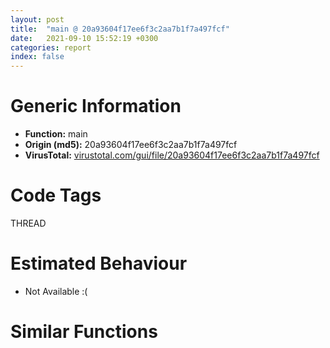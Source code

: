 ```yaml
---
layout: post
title:  "main @ 20a93604f17ee6f3c2aa7b1f7a497fcf"
date:   2021-09-10 15:52:19 +0300
categories: report
index: false
---
```


# Generic Information
- **Function:** main
- **Origin (md5):** 20a93604f17ee6f3c2aa7b1f7a497fcf
- **VirusTotal:** [virustotal.com/gui/file/20a93604f17ee6f3c2aa7b1f7a497fcf][virustotal_ref]

# Code Tags
<span class="tag" id="THREAD">THREAD</span>


# Estimated Behaviour
<ul><li class="bhv-desc" id="na">Not Available :(</li></ul>

# Similar Functions
<script type="text/javascript" src="https://www.gstatic.com/charts/loader.js"></script>
<script type="text/javascript">

    google.charts.load('current', {'packages':['corechart']});
    google.charts.setOnLoadCallback(drawChart);

    function drawChart() {
    var data = new google.visualization.DataTable();
        data.addColumn('number', 'X');
        data.addColumn('number', 'Y');
        data.addColumn({type: 'string', role: 'tooltip', 'p': {'html': true}});
        data.addColumn({'type': 'string', 'role': 'style'});
        
        data.addRows([
    [0, 0, '<b><a href="/report/main@20a93604f17ee6f3c2aa7b1f7a497fcf">main</a><br>@20a93604f17ee6f3c2aa7b1f7a497fcf</b><br>', 'point { fill-color: #e0440e; }'],

        ]);

    var options = {
        title: 'Similarity Plot',
        legend: 'none',
        colors: ['#dedbd9', '#e6693e', '#ec8f6e', '#f3b49f', '#f6c7b6'],
        tooltip: {isHtml: true, trigger: 'both'},
        explorer: {
        actions: ["dragToZoom", "rightClickToReset"],
        },
        chartArea: {
        width: '80%',
        height: '80%'
        },
        width: '100%',
        height: '100%'
    };

    var chart = new google.visualization.ScatterChart(document.getElementById('chart_div'));

    chart.draw(data, options);
    }
    
</script>


<div id="chart_div" style="width: 100%px; height: 100%;"></div>

# Disassembled Code
{% highlight nasm %}

push 0x11c
mov eax, 0x45ea01
call fcn.00458b40
xor edi, edi
push edi
call fcn.00413de1
pop ecx
mov esi, eax
mov dword[ebp-0xe0], edx
call fcn.004446f3
add eax, esi
push eax
call fcn.00413dae
pop ecx
call fcn.00442fc2
mov dword[ebp-0xac], 0x2b
mov dword[ebp-0x98], 0x11
mov dword[ebp-0xa0], 0x12
mov dword[ebp-0xbc], 0x49
mov eax, dword[ebp-0xa0]
mov ecx, dword[ebp-0x98]
imul eax, ecx
mov ecx, dword[ebp-0x98]
imul ecx, ecx, 0x1e
sub eax, ecx
mov ecx, dword[ebp-0xa0]
sub eax, ecx
mov dword[ebp-0xac], eax
mov eax, dword[ebp-0xbc]
mov ecx, dword[ebp-0xa0]
imul eax, ecx
mov dword[ebp-0xac], eax
mov eax, dword[ebp-0xac]
imul eax, eax, 0x13
push 0xffffffffffffffa0
pop ecx
sub ecx, eax
add ecx, dword[ebp-0xa0]
push 0xfffffffffffffff6
add ecx, dword[ebp-0x98]
add ecx, dword[ebp-0x98]
mov dword[ebp-0x98], ecx
mov eax, dword[ebp-0xa0]
mov ecx, dword[ebp-0xac]
imul eax, ecx
imul eax, eax, 0x41
mov dword[ebp-0x98], eax
mov eax, dword[ebp-0xa0]
mov ecx, dword[ebp-0xa0]
imul eax, ecx
pop ecx
sub ecx, eax
add ecx, dword[ebp-0xa0]
add ecx, dword[ebp-0xa0]
add ecx, dword[ebp-0xa0]
mov dword[ebp-0x98], ecx
mov eax, dword[ebp-0x98]
mov ecx, dword[ebp-0x98]
sub eax, ecx
add eax, dword[ebp-0xa0]
mov dword[ebp-0xa0], eax
mov eax, dword[ebp-0xbc]
mov ecx, dword[ebp-0xa0]
cmp ecx, eax
jg off.b330
mov eax, dword[ebp-0x98]
mov eax, dword[ebp-0xa0]
mov eax, dword[ebp-0xa0]
push 0x1e
cdq
pop ecx
idiv ecx
mov dword[ebp-0xa0], eax
call fcn.00406513
call fcn.004585d0
mov esi, eax
call fcn.004585d0
mov ebx, eax
call fcn.004585d0
mov dword[ebp-0xbc], eax
call fcn.00458634
mov dword[ebp-0xa4], eax
call fcn.00458634
push dword[eax+4]
mov eax, dword[ebp-0xa4]
push dword[eax]
call fcn.00458628
push eax
push dword[esi+0xc]
mov eax, dword[ebp-0xbc]
push dword[ebx+8]
push dword[eax+4]
push 0x462830
push dword[0x4831dc]
push edi
call fcn.00442225
add esp, 0x24
call fcn.00458600
test al, al
je off.b454
call fcn.00458634
cmp dword[eax], 6
mov byte[ebp-0xc1], 1
jge off.b461
mov byte[ebp-0xc1], 0
mov dword[ebp-0xb4], 0x36
mov dword[ebp-0xac], 0xa
mov dword[ebp-0x98], 0x2e
mov dword[ebp-0xa0], 0x28
push 5
pop ebx
mov dword[ebp-0x9c], ebx
mov dword[ebp-0xc8], 0x20
mov eax, dword[ebp-0x98]
mov ecx, dword[ebp-0xac]
imul eax, ecx
mov ecx, dword[ebp-0x98]
sub eax, ecx
mov ecx, dword[ebp-0xa0]
sub eax, ecx
mov ecx, dword[ebp-0xa0]
sub eax, ecx
mov ecx, dword[ebp-0xc8]
sub eax, ecx
mov ecx, dword[ebp-0x9c]
lea eax, [eax+ecx-0x55]
add eax, dword[ebp-0xa0]
push 0x64
add eax, dword[ebp-0x98]
pop esi
add eax, dword[ebp-0xb4]
add eax, dword[ebp-0xb4]
mov dword[ebp-0xc8], eax
mov ecx, dword[ebp-0xa0]
mov eax, dword[ebp-0xac]
imul ecx, eax
mov eax, dword[ebp-0xac]
imul ecx, eax
imul ecx, ecx, 0x12
add ecx, dword[ebp-0x98]
mov eax, dword[ebp-0xac]
cdq
imul ecx, ecx, 5
idiv esi
sub eax, ecx
mov ecx, dword[ebp-0x9c]
mov edx, dword[ebp-0x98]
imul ecx, edx
add eax, ecx
mov ecx, dword[ebp-0x98]
imul ecx, ecx, 0x36
add eax, ecx
mov ecx, dword[ebp-0xa0]
sub eax, ecx
mov ecx, dword[ebp-0x9c]
lea eax, [eax+ecx-0x26]
add eax, dword[ebp-0xac]
mov dword[ebp-0x9c], eax
mov eax, dword[ebp-0x98]
mov ecx, dword[ebp-0x98]
cmp eax, ecx
jle off.b868
mov eax, dword[ebp-0xa0]
add eax, dword[ebp-0xa0]
mov dword[ebp-0xb4], eax
mov eax, dword[ebp-0xa0]
mov eax, dword[ebp-0xa0]
mov eax, dword[ebp-0x9c]
mov ecx, dword[ebp-0xa0]
sub eax, ecx
mov dword[ebp-0x9c], eax
mov eax, dword[ebp-0xc8]
mov ecx, dword[ebp-0xb4]
imul eax, ecx
mov ecx, dword[ebp-0x9c]
imul eax, eax, 0x38
sub eax, ecx
mov ecx, dword[ebp-0xb4]
sub eax, ecx
add eax, dword[ebp-0x9c]
mov dword[ebp-0xb4], eax
mov eax, dword[ebp-0x98]
mov ecx, dword[ebp-0xac]
cmp ecx, eax
je off.b868
mov eax, dword[ebp-0x9c]
mov ecx, dword[ebp-0x98]
imul eax, ecx
mov dword[ebp-0xa0], eax
cmp byte[ebp-0xc1], 0
je off.b3690
mov dword[ebp-0x124], 0x462b00
mov dword[ebp-0x120], edi
mov dword[ebp-0x11c], edi
mov dword[ebp-0x118], edi
mov dword[ebp-0x114], edi
mov dword[ebp-0x110], edi
mov dword[ebp-0x10c], edi
mov dword[ebp-4], edi
lea eax, [ebp-0x124]
mov dword[ebp-0xdc], eax
mov eax, dword[0x484fa8]
add eax, 0x10
push eax
mov dword[ebp-0xa8], eax
call dword[sym.imp.KERNEL32.dll_EnterCriticalSection]
call dword[sym.imp.KERNEL32.dll_GetCurrentThreadId]
mov esi, dword[0x485010]
mov dword[ebp-0xe0], eax
lea eax, [ebp-0xdc]
push eax
lea eax, [ebp-0xe0]
push eax
call fcn.004064b1
push dword[ebp-0xa8]
call dword[sym.imp.KERNEL32.dll_LeaveCriticalSection]
mov dword[ebp-0xd0], edi
lea eax, [ebp-0xd0]
push eax
mov byte[ebp-4], 1
call fcn.00406030
fld qword[0x47c9b0]
fstp qword[ebp-0xa8]
fld qword[ebp-0xa8]
fsub qword[0x47c9a8]
fstp qword[ebp-0xa8]
fld qword[ebp-0xa8]
fsub qword[0x47c9a0]
fstp qword[ebp-0xa8]
fld qword[ebp-0xa8]
fsub qword[ebp-0xa8]
fld qword[0x47c998]
fadd st(1), st(0)
fld qword[ebp-0xa8]
faddp st(2)
fxch st(1)
fadd qword[0x47c990]
fadd qword[ebp-0xa8]
fsub qword[0x47c988]
fadd qword[ebp-0xa8]
fsub qword[ebp-0xa8]
fld qword[0x47c980]
fsub st(1), st(0)
fld qword[ebp-0xa8]
faddp st(2)
fxch st(1)
fstp qword[ebp-0xa8]
fld qword[ebp-0xa8]
fsub qword[ebp-0xa8]
fld qword[ebp-0xa8]
fmul qword[0x47c978]
faddp st(1)
fsub qword[ebp-0xa8]
fadd qword[ebp-0xa8]
fld qword[ebp-0xa8]
fmul qword[0x47c970]
faddp st(1)
fadd qword[ebp-0xa8]
fadd qword[ebp-0xa8]
fsub qword[0x47c968]
fstp qword[ebp-0xa8]
fld qword[ebp-0xa8]
fmul qword[ebp-0xa8]
fstp qword[ebp-0xa8]
fld qword[ebp-0xa8]
fsub qword[ebp-0xa8]
fstp qword[ebp-0xa8]
fld qword[ebp-0xa8]
fdiv qword[0x47c960]
fsub qword[ebp-0xa8]
fadd qword[0x47c958]
xor eax, eax
xor esi, esi
fsub qword[ebp-0xa8]
fadd qword[ebp-0xa8]
mov dword[ebp-0x40], edi
lea edi, [ebp-0x3c]
stosd dword
fsub qword[0x47c950]
stosd dword
fstp qword[ebp-0xa8]
stosd dword
fld qword[0x47ca58]
fstp qword[ebp-0xa8]
fld qword[ebp-0xa8]
xor eax, eax
fadd qword[ebp-0xa8]
fsub qword[0x47ca50]
fsub qword[ebp-0xa8]
fadd qword[0x47ca48]
fstp qword[ebp-0xa8]
fld qword[ebp-0xa8]
fmul qword[ebp-0xa8]
fadd qword[ebp-0xa8]
faddp st(2)
fld qword[ebp-0xa8]
fmul qword[ebp-0xa8]
faddp st(2)
fld qword[ebp-0xa8]
fsubp st(2)
fld qword[ebp-0xa8]
fld qword[0x47ca40]
fmul st(1), st(0)
fxch st(3)
faddp st(1)
fsubrp st(2)
fld qword[ebp-0xa8]
faddp st(2)
fld qword[ebp-0xa8]
fsubp st(2)
fxch st(1)
fsub qword[0x47ca38]
fadd qword[ebp-0xa8]
fstp qword[ebp-0xa8]
fadd qword[ebp-0xa8]
fstp qword[ebp-0xa8]
fld qword[ebp-0xa8]
fsub qword[0x47ca10]
fstp qword[ebp-0xa8]
fld qword[ebp-0xa8]
fmul qword[ebp-0xa8]
fadd qword[ebp-0xa8]
mov dword[ebp-0x1c], 7
mov dword[ebp-0x20], esi
mov word[ebp-0x30], ax
fstp qword[ebp-0xa8]
mov byte[ebp-4], 2
call fcn.004448e5
mov edi, eax
push 0x7b
push edi
call fcn.00413fd4
push 0x7d
push edi
mov dword[ebp-0xa4], eax
call fcn.00413fd4
add esp, 0x10
mov dword[ebp-0x9c], ebx
push 0x60
pop edi
mov dword[ebp-0x98], edi
mov dword[ebp-0xbc], eax
mov eax, dword[ebp-0x98]
push 0xffffffffffffffa9
pop ecx
sub ecx, eax
add ecx, dword[ebp-0x98]
add ecx, dword[ebp-0x9c]
mov dword[ebp-0x98], ecx
mov eax, dword[ebp-0x98]
sub dword[ebp-0x9c], eax
mov eax, dword[ebp-0x9c]
cdq
push 0x2f
pop ecx
idiv ecx
mov ecx, dword[ebp-0x98]
lea eax, [eax+ecx+0x54]
mov dword[ebp-0x98], eax
mov eax, dword[ebp-0x98]
mov ecx, dword[ebp-0x98]
imul eax, ecx
mov ecx, dword[ebp-0x98]
imul eax, eax, 0x4f
imul ecx, ecx, 0x26
sub eax, ecx
mov ecx, dword[ebp-0x9c]
mov edx, dword[ebp-0x9c]
imul ecx, edx
add eax, ecx
mov dword[ebp-0x9c], eax
mov eax, dword[ebp-0x9c]
imul eax, eax, 0x2d
add eax, dword[ebp-0x98]
mov dword[ebp-0x9c], eax
mov eax, dword[ebp-0xa4]
cmp eax, esi
je off.b2239
cmp dword[ebp-0xbc], eax
jbe off.b2239
mov dword[ebp-0xac], 0x36
mov dword[ebp-0xb4], 0xa
mov dword[ebp-0x98], 0x2e
mov dword[ebp-0xa0], 0x28
mov dword[ebp-0x9c], ebx
mov dword[ebp-0xc8], 0x20
mov eax, dword[ebp-0x98]
mov ecx, dword[ebp-0xb4]
imul eax, ecx
mov ecx, dword[ebp-0x98]
sub eax, ecx
mov ecx, dword[ebp-0xa0]
sub eax, ecx
mov ecx, dword[ebp-0xa0]
sub eax, ecx
mov ecx, dword[ebp-0xc8]
sub eax, ecx
mov ecx, dword[ebp-0x9c]
lea eax, [eax+ecx-0x55]
add eax, dword[ebp-0xa0]
push 0x64
add eax, dword[ebp-0x98]
pop esi
add eax, dword[ebp-0xac]
add eax, dword[ebp-0xac]
mov dword[ebp-0xc8], eax
mov ecx, dword[ebp-0xa0]
mov eax, dword[ebp-0xb4]
imul ecx, eax
mov eax, dword[ebp-0xb4]
imul ecx, eax
imul ecx, ecx, 0x12
add ecx, dword[ebp-0x98]
mov eax, dword[ebp-0xb4]
cdq
imul ecx, ecx, 5
idiv esi
sub eax, ecx
mov ecx, dword[ebp-0x9c]
mov edx, dword[ebp-0x98]
imul ecx, edx
add eax, ecx
mov ecx, dword[ebp-0x98]
imul ecx, ecx, 0x36
add eax, ecx
mov ecx, dword[ebp-0xa0]
sub eax, ecx
mov ecx, dword[ebp-0x9c]
lea eax, [eax+ecx-0x26]
add eax, dword[ebp-0xb4]
mov dword[ebp-0x9c], eax
mov eax, dword[ebp-0x98]
mov ecx, dword[ebp-0x98]
cmp eax, ecx
jle off.b2184
mov eax, dword[ebp-0xa0]
add eax, dword[ebp-0xa0]
mov dword[ebp-0xac], eax
mov eax, dword[ebp-0xa0]
mov eax, dword[ebp-0xa0]
mov eax, dword[ebp-0x9c]
mov ecx, dword[ebp-0xa0]
sub eax, ecx
mov dword[ebp-0x9c], eax
mov eax, dword[ebp-0xc8]
mov ecx, dword[ebp-0xac]
imul eax, ecx
mov ecx, dword[ebp-0x9c]
imul eax, eax, 0x38
sub eax, ecx
mov ecx, dword[ebp-0xac]
sub eax, ecx
add eax, dword[ebp-0x9c]
mov dword[ebp-0xac], eax
mov eax, dword[ebp-0x98]
mov ecx, dword[ebp-0xb4]
cmp ecx, eax
je off.b2184
mov eax, dword[ebp-0x9c]
mov ecx, dword[ebp-0x98]
imul eax, ecx
mov dword[ebp-0xa0], eax
mov ecx, dword[ebp-0xa4]
mov eax, dword[ebp-0xbc]
sub eax, ecx
sar eax, 1
inc eax
lea esi, [ebp-0x30]
call fcn.004057c9
cmp dword[ebp-0x1c], 8
mov esi, dword[ebp-0x30]
jae off.b2221
lea esi, [ebp-0x30]
call fcn.004429a6
lea ecx, [ebp-0x40]
push ecx
push esi
call dword[eax+0x208]
xor esi, esi
mov eax, dword[ebp-0xd0]
mov dword[ebp-0xe8], eax
mov dword[ebp-0xec], 0x462c00
mov dword[ebp-0x9c], ebx
mov dword[ebp-0x98], edi
mov eax, dword[ebp-0x98]
push 0xffffffffffffffa9
pop ecx
sub ecx, eax
add ecx, dword[ebp-0x98]
push 0x2f
add ecx, dword[ebp-0x9c]
mov dword[ebp-0xbc], esi
mov dword[ebp-0x98], ecx
mov eax, dword[ebp-0x98]
sub dword[ebp-0x9c], eax
mov eax, dword[ebp-0x9c]
cdq
pop ecx
idiv ecx
mov ecx, dword[ebp-0x98]
push 0xffffffffffffffa9
lea eax, [eax+ecx+0x54]
mov dword[ebp-0x98], eax
mov eax, dword[ebp-0x98]
mov ecx, dword[ebp-0x98]
imul eax, ecx
mov ecx, dword[ebp-0x98]
imul eax, eax, 0x4f
imul ecx, ecx, 0x26
sub eax, ecx
mov ecx, dword[ebp-0x9c]
mov edx, dword[ebp-0x9c]
imul ecx, edx
add eax, ecx
mov dword[ebp-0x9c], eax
mov eax, dword[ebp-0x9c]
imul eax, eax, 0x2d
add eax, dword[ebp-0x98]
mov dword[ebp-0xd8], esi
mov dword[ebp-0x9c], eax
mov dword[ebp-0x9c], ebx
mov dword[ebp-0x98], edi
mov eax, dword[ebp-0x98]
pop ecx
sub ecx, eax
add ecx, dword[ebp-0x98]
push 0x2f
add ecx, dword[ebp-0x9c]
mov dword[ebp-0x98], ecx
mov eax, dword[ebp-0x98]
sub dword[ebp-0x9c], eax
mov eax, dword[ebp-0x9c]
cdq
pop ecx
idiv ecx
mov ecx, dword[ebp-0x98]
lea eax, [eax+ecx+0x54]
mov dword[ebp-0x98], eax
mov eax, dword[ebp-0x98]
mov ecx, dword[ebp-0x98]
imul eax, ecx
mov ecx, dword[ebp-0x98]
imul eax, eax, 0x4f
imul ecx, ecx, 0x26
sub eax, ecx
mov ecx, dword[ebp-0x9c]
mov edx, dword[ebp-0x9c]
imul ecx, edx
add eax, ecx
mov dword[ebp-0x9c], eax
mov eax, dword[ebp-0x9c]
imul eax, eax, 0x2d
add eax, dword[ebp-0x98]
mov dword[ebp-0x9c], eax
cmp dword[ebp-0x20], esi
je off.b2851
call fcn.004429a6
lea ecx, [ebp-0xd8]
push ecx
push esi
push 4
lea ecx, [ebp-0xec]
push ecx
lea ecx, [ebp-0x40]
push ecx
call dword[eax+0x1ec]
mov dword[ebp-0xbc], eax
cmp eax, esi
jge off.b2851
fld qword[0x47c9d8]
fstp qword[ebp-0xcc]
fld qword[0x47c9d0]
fstp qword[ebp-0xa8]
fld qword[0x47c9c8]
fstp qword[ebp-0xa8]
fld qword[0x47c9c0]
fstp qword[ebp-0xb0]
fld qword[ebp-0xa8]
fdiv qword[0x47c9b8]
fstp qword[ebp-0xa8]
fld qword[ebp-0xcc]
fadd qword[0x47c9f0]
cmp dword[ebp-0x1c], 8
mov eax, dword[ebp-0x30]
fstp qword[ebp-0xa8]
jae off.b2732
lea eax, [ebp-0x30]
cmp eax, esi
je off.b2752
cmp dword[ebp-0x1c], 8
jb off.b2747
mov eax, dword[ebp-0x30]
jmp off.b2757
lea eax, [ebp-0x30]
jmp off.b2757
mov eax, dword[0x4838d8]
push eax
lea eax, [ebp-0x78]
call fcn.00405844
lea eax, [ebp-0x78]
push eax
mov ecx, 0xfde9
lea edx, [ebp-0x94]
mov byte[ebp-4], 3
call fcn.00452a24
pop ecx
mov byte[ebp-4], 4
cmp dword[eax+0x14], 0x10
jb off.b2803
mov eax, dword[eax]
push eax
push dword[ebp-0xbc]
push dword[0x4831e0]
push 1
call fcn.00442225
add esp, 0x10
push 1
xor edi, edi
lea esi, [ebp-0x94]
call fcn.004053d9
push 1
lea esi, [ebp-0x78]
call fcn.0040571d
mov byte[ebp-4], bl
push dword[ebp-0xd0]
lea eax, [ebp-0xd4]
push eax
call fcn.00405d0e
mov byte[ebp-4], 6
mov dword[ebp-0xac], 0x36
mov dword[ebp-0xb4], 0xa
mov dword[ebp-0x98], 0x2e
mov dword[ebp-0xa0], 0x28
mov dword[ebp-0x9c], ebx
mov dword[ebp-0xc8], 0x20
mov eax, dword[ebp-0x98]
mov ecx, dword[ebp-0xb4]
imul eax, ecx
mov ecx, dword[ebp-0x98]
sub eax, ecx
mov ecx, dword[ebp-0xa0]
sub eax, ecx
mov ecx, dword[ebp-0xa0]
sub eax, ecx
mov ecx, dword[ebp-0xc8]
sub eax, ecx
mov ecx, dword[ebp-0x9c]
lea eax, [eax+ecx-0x55]
add eax, dword[ebp-0xa0]
push 0x64
add eax, dword[ebp-0x98]
pop esi
add eax, dword[ebp-0xac]
add eax, dword[ebp-0xac]
mov dword[ebp-0xc8], eax
mov ecx, dword[ebp-0xa0]
mov eax, dword[ebp-0xb4]
imul ecx, eax
mov eax, dword[ebp-0xb4]
imul ecx, eax
imul ecx, ecx, 0x12
add ecx, dword[ebp-0x98]
mov eax, dword[ebp-0xb4]
cdq
imul ecx, ecx, 5
idiv esi
sub eax, ecx
mov ecx, dword[ebp-0x9c]
mov edx, dword[ebp-0x98]
imul ecx, edx
add eax, ecx
mov ecx, dword[ebp-0x98]
imul ecx, ecx, 0x36
add eax, ecx
mov ecx, dword[ebp-0xa0]
sub eax, ecx
mov ecx, dword[ebp-0x9c]
lea eax, [eax+ecx-0x26]
add eax, dword[ebp-0xb4]
mov dword[ebp-0x9c], eax
mov eax, dword[ebp-0x98]
mov ecx, dword[ebp-0x98]
cmp eax, ecx
jle off.b3280
mov eax, dword[ebp-0xa0]
add eax, dword[ebp-0xa0]
mov dword[ebp-0xac], eax
mov eax, dword[ebp-0xa0]
mov eax, dword[ebp-0xa0]
mov eax, dword[ebp-0x9c]
mov ecx, dword[ebp-0xa0]
sub eax, ecx
mov dword[ebp-0x9c], eax
mov eax, dword[ebp-0xc8]
mov ecx, dword[ebp-0xac]
imul eax, ecx
mov ecx, dword[ebp-0x9c]
imul eax, eax, 0x38
sub eax, ecx
mov ecx, dword[ebp-0xac]
sub eax, ecx
add eax, dword[ebp-0x9c]
mov dword[ebp-0xac], eax
mov eax, dword[ebp-0x98]
mov ecx, dword[ebp-0xb4]
cmp ecx, eax
je off.b3280
mov eax, dword[ebp-0x9c]
mov ecx, dword[ebp-0x98]
imul eax, ecx
mov dword[ebp-0xa0], eax
lea esi, [ebp-0x124]
call fcn.00406421
mov byte[ebp-4], 7
mov eax, dword[ebp-0xd4]
test eax, eax
je off.b3310
lea ebx, [eax-4]
jmp off.b3312
xor ebx, ebx
call fcn.0044c5d0
mov byte[ebp-4], 5
mov eax, dword[ebp-0xd4]
xor ebx, ebx
cmp eax, ebx
je off.b3339
mov ecx, dword[eax]
push eax
call dword[ecx+8]
mov dword[ebp-4], 2
jmp off.b3418
cmp dword[ebp-0x20], ebx
je off.b3567
cmp dword[ebp-0xbc], ebx
jl off.b3567
mov dword[ebp-0xa4], 0x28
mov dword[ebp-0xbc], 0x23
mov dword[ebp-0xc8], 0x57
mov dword[ebp-0xa4], 8
mov dword[ebp-0xa4], 0x2a
mov dword[ebp-0xac], 0x16
mov eax, dword[ebp-0xbc]
imul eax, eax, 0x27
mov dword[ebp-0xa4], eax
mov eax, dword[ebp-0xc8]
mov ecx, dword[ebp-0xbc]
cmp ecx, eax
jle off.b3556
mov eax, dword[ebp-0xbc]
mov ecx, dword[ebp-0xac]
imul eax, eax, 0x44
sub eax, ecx
sub eax, 0x1e
mov dword[ebp-0xa4], eax
push dword[ebp-0xd8]
call fcn.0044303c
call fcn.00406329
push 1
xor edi, edi
lea esi, [ebp-0x30]
call fcn.0040571d
mov byte[ebp-4], bl
mov eax, dword[ebp-0xd0]
cmp eax, ebx
je off.b3603
mov ecx, dword[eax]
push eax
call dword[ecx+8]
or dword[ebp-4], 0xffffffff
cmp dword[ebp-0x114], ebx
je off.b3633
push dword[ebp-0x114]
call fcn.004139cc
pop ecx
mov dword[ebp-0x114], ebx
mov dword[ebp-0x110], ebx
mov dword[ebp-0x10c], ebx
cmp dword[ebp-0x120], ebx
je off.b3671
push dword[ebp-0x120]
call fcn.004139cc
pop ecx
mov dword[ebp-0x120], ebx
push 5
mov dword[ebp-0x11c], ebx
mov dword[ebp-0x118], ebx
pop ebx
xor edi, edi
jmp off.b3707
push dword[0x4838c0]
push dword[0x4838bc]
call fcn.00443f95
fld qword[0x47ca30]
fstp qword[ebp-0xcc]
fld qword[0x47ca28]
fstp qword[ebp-0xa8]
fld qword[0x47ca20]
fstp qword[ebp-0xb8]
fld qword[0x47ca18]
fstp qword[ebp-0xc0]
fld qword[0x47c970]
fstp qword[ebp-0xb0]
fld qword[0x47ca10]
fstp qword[ebp-0xb8]
fld qword[ebp-0xa8]
fmul qword[0x47ca08]
fmul qword[ebp-0xc0]
fmul qword[ebp-0xa8]
fmul qword[0x47ca00]
fmul qword[ebp-0xc0]
fadd qword[0x47c9f8]
fsub qword[ebp-0xb8]
fstp qword[ebp-0xb8]
fld qword[ebp-0xb0]
fld qword[ebp-0xa8]
fucompp
fnstsw ax
test ah, 0x44
jp off.b3926
fld qword[ebp-0xa8]
fmul qword[ebp-0xa8]
fmul qword[0x47c9e8]
fmul qword[ebp-0xa8]
fmul qword[ebp-0xcc]
fsub qword[ebp-0xc0]
fadd qword[0x47c9e0]
fstp qword[ebp-0xcc]
fld qword[ebp-0xb0]
fadd qword[0x47c9f0]
fadd qword[ebp-0xcc]
fstp qword[ebp-0xb8]
push dword[0x4831e8]
push edi
call fcn.00442225
pop ecx
pop ecx
call fcn.004061a4
call fcn.00442f04
mov eax, dword[0x484fcc]
cmp eax, edi
je off.b3970
mov esi, eax
call fcn.004429a6
push esi
call dword[eax+0x44]
mov dword[ebp-0xac], 0x36
mov dword[ebp-0xb4], 0xa
mov dword[ebp-0x98], 0x2e
mov dword[ebp-0xa0], 0x28
mov dword[ebp-0x9c], ebx
mov dword[ebp-0xbc], 0x20
mov eax, dword[ebp-0x98]
mov ecx, dword[ebp-0xb4]
imul eax, ecx
mov ecx, dword[ebp-0x98]
sub eax, ecx
mov ecx, dword[ebp-0xa0]
sub eax, ecx
mov ecx, dword[ebp-0xa0]
sub eax, ecx
mov ecx, dword[ebp-0xbc]
sub eax, ecx
mov ecx, dword[ebp-0x9c]
lea eax, [eax+ecx-0x55]
add eax, dword[ebp-0xa0]
push 0x64
add eax, dword[ebp-0x98]
pop esi
add eax, dword[ebp-0xac]
add eax, dword[ebp-0xac]
mov dword[ebp-0xbc], eax
mov ecx, dword[ebp-0xa0]
mov eax, dword[ebp-0xb4]
imul ecx, eax
mov eax, dword[ebp-0xb4]
imul ecx, eax
imul ecx, ecx, 0x12
add ecx, dword[ebp-0x98]
mov eax, dword[ebp-0xb4]
cdq
imul ecx, ecx, 5
idiv esi
sub eax, ecx
mov ecx, dword[ebp-0x9c]
mov edx, dword[ebp-0x98]
imul ecx, edx
add eax, ecx
mov ecx, dword[ebp-0x98]
imul ecx, ecx, 0x36
add eax, ecx
mov ecx, dword[ebp-0xa0]
sub eax, ecx
mov ecx, dword[ebp-0x9c]
lea eax, [eax+ecx-0x26]
add eax, dword[ebp-0xb4]
mov dword[ebp-0x9c], eax
mov eax, dword[ebp-0x98]
mov ecx, dword[ebp-0x98]
cmp eax, ecx
jle off.b4374
mov eax, dword[ebp-0xa0]
add eax, dword[ebp-0xa0]
mov dword[ebp-0xac], eax
mov eax, dword[ebp-0xa0]
mov eax, dword[ebp-0xa0]
mov eax, dword[ebp-0x9c]
mov ecx, dword[ebp-0xa0]
sub eax, ecx
mov dword[ebp-0x9c], eax
mov eax, dword[ebp-0xbc]
mov ecx, dword[ebp-0xac]
imul eax, ecx
mov ecx, dword[ebp-0x9c]
imul eax, eax, 0x38
sub eax, ecx
mov ecx, dword[ebp-0xac]
sub eax, ecx
add eax, dword[ebp-0x9c]
mov dword[ebp-0xac], eax
mov eax, dword[ebp-0x98]
mov ecx, dword[ebp-0xb4]
cmp ecx, eax
je off.b4374
mov eax, dword[ebp-0x9c]
mov ecx, dword[ebp-0x98]
imul eax, ecx
mov dword[ebp-0xa0], eax
mov eax, dword[0x484fd0]
cmp eax, edi
je off.b4394
mov esi, eax
call fcn.004429a6
push esi
call dword[eax+0x44]
xor eax, eax
call fcn.00458b9c
ret 0x10

{% endhighlight %}

[virustotal_ref]: https://www.virustotal.com/gui/file/20a93604f17ee6f3c2aa7b1f7a497fcf